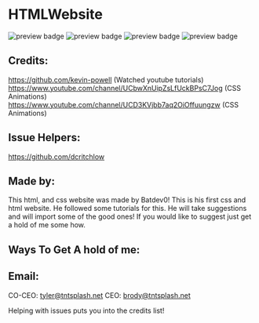 # HTMLWebsite
<img alt="preview badge" src="https://img.shields.io/github/issues/TNTSPLASH-ORG/htmlwebsite"> <img alt="preview badge" src="https://img.shields.io/github/stars/TNTSPLASH-ORG/htmlwebsite"> <img alt="preview badge" src="https://img.shields.io/github/forks/TNTSPLASH-ORG/htmlwebsite"> <img alt="preview badge" src="https://img.shields.io/github/license/TNTSPLASH-ORG/htmlwebsite">
## Credits: 
https://github.com/kevin-powell (Watched youtube tutorials)
https://www.youtube.com/channel/UCbwXnUipZsLfUckBPsC7Jog (CSS Animations) 
https://www.youtube.com/channel/UCD3KVjbb7aq2OiOffuungzw (CSS Animations)
## Issue Helpers:
https://github.com/dcritchlow 
## Made by:

This html, and css website was made by Batdev0! This is his first css and html website. He followed some tutorials for this.
He will take suggestions and will import some of the good ones! If you would like to suggest just get a hold of me some how.

## Ways To Get A hold of me:

## Email:

 CO-CEO:  tyler@tntsplash.net
 CEO: brody@tntsplash.net
 
Helping with issues puts you into the credits list!
